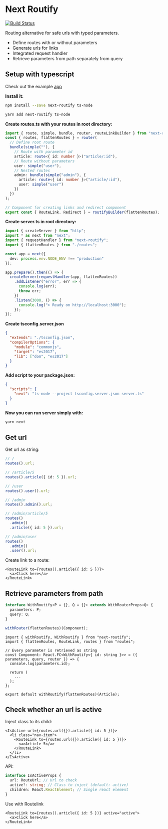 # Next Routify

[![Build Status](https://travis-ci.org/AlfonzAlfonz/next-routify.svg?branch=master)](https://travis-ci.org/AlfonzAlfonz/next-routify)

Routing alternative for safe urls with typed parameters.

- Define routes with or without parameters
- Generate urls for links
- Integrated request handler
- Retrieve parameters from path separately from query

## Setup with typescript

Check out the example [app](./examples/next/)

**Install it:**

```bash
npm install --save next-routify ts-node

yarn add next-routify ts-node
```

**Create routes.ts with your routes in root directory:**

```typescript
import { route, simple, bundle, router, routeLinkBuilder } from "next-routify";
const { routes, flattenRoutes } = router(
  // Define root route
  bundle(simple(""), {
    // Route with parameter id
    article: route<{ id: number }>("article/:id"),
    // Route without parameters
    user: simple("user"),
    // Nested routes
    admin: bundle(simple("admin"), {
      article: route<{ id: number }>("article/:id"),
      user: simple("user")
    })
  })
);

// Component for creating links and redirect component
export const { RouteLink, Redirect } = routifyBuilder(flattenRoutes);
```

**Create server.ts in root directory:**

```typescript
import { createServer } from "http";
import * as next from "next";
import { requestHandler } from "next-routify";
import { flattenRoutes } from "./routes";

const app = next({
  dev: process.env.NODE_ENV !== "production"
});

app.prepare().then(() => {
  createServer(requestHandler(app, flattenRoutes))
    .addListener("error", err => {
      console.log(err);
      throw err;
    })
    .listen(3000, () => {
      console.log("> Ready on http://localhost:3000");
    });
});
```

**Create tsconfig.server.json**

```json
{
  "extends": "./tsconfig.json",
  "compilerOptions": {
    "module": "commonjs",
    "target": "es2017",
    "lib": ["dom", "es2017"]
  }
}
```

**Add script to your package.json:**

```json
{
  "scripts": {
    "next": "ts-node --project tsconfig.server.json server.ts"
  }
}
```

**Now you can run server simply with:**

```bash
yarn next
```

## Get url

Get url as string:

```typescript
// /
routes().url;

// /article/5
routes().article({ id: 5 }).url;

// /user
routes().user().url;

// /admin
routes().admin().url;

// /admin/article/5
routes()
  .admin()
  .article({ id: 5 }).url;

// /admin/user
routes()
  .admin()
  .user().url;
```

Create link to a route:

```tsx
<RouteLink to={routes().article({ id: 5 })}>
  <a>Click here</a>
</RouteLink>
```

## Retrieve parameters from path

```typescript
interface WithRoutify<P = {}, Q = {}> extends WithRouterProps<Q> {
  parameters: P;
  query: Q;
}
```

```typescript
withRouter(flattenRoutes)(Component);
```

```tsx
import { withRoutify, WithRoutify } from "next-routify";
import { flattenRoutes, RouteLink, routes } from "routes";

// Every parameter is retrieved as string
const Component: React.FC<WithRoutify<{ id: string }>> = ({ parameters, query, router }) => {
  console.log(parameters.id);

  return (
    ...
  );
};

export default withRoutify(flattenRoutes)(Article);
```

## Check whether an url is active

Inject class to its child:

```tsx
<IsActive url={routes.url({}).article({ id: 5 })}>
  <li class="nav-item">
    <RouteLink to={routes.url({}).article({ id: 5 })}>
      <a>Article 5</a>
    </RouteLink>
  </li>
</IsActive>
```

API:

```typescript
interface IsActiveProps {
  url: RouteUrl; // Url to check
  active?: string; // Class to inject (default: active)
  children: React.ReactElement; // Single react element
}
```

Use with Routelink

```tsx
<RouteLink to={routes().article({ id: 5 })} active="active">
  <a>Click here</a>
</RouteLink>
```
